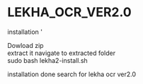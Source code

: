 # LEKHA_OCR_VER2.0
installation
'

Dowload zip         
extract it
navigate to extracted folder  
sudo bash lekha2-install.sh



installation done
search for lekha ocr ver2.0
